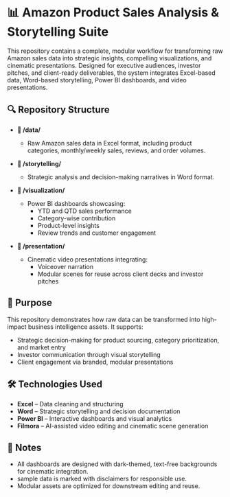 # 📊 Amazon Product Sales Analysis & Storytelling Suite

This repository contains a complete, modular workflow for transforming raw Amazon sales data into strategic insights, compelling visualizations, and cinematic presentations. Designed for executive audiences, investor pitches, and client-ready deliverables, the system integrates Excel-based data, Word-based storytelling, Power BI dashboards, and video presentations.

## 🔍 Repository Structure

- **📁 /data/**
  - Raw Amazon sales data in Excel format, including product categories, monthly/weekly sales, reviews, and order volumes.

- **📁 /storytelling/**
  - Strategic analysis and decision-making narratives in Word format.
- **📁 /visualization/**
  - Power BI dashboards showcasing:
    - YTD and QTD sales performance
    - Category-wise contribution
    - Product-level insights
    - Review trends and customer engagement

- **📁 /presentation/**
  - Cinematic video presentations integrating:
    - Voiceover narration
    - Modular scenes for reuse across client decks and investor pitches

## 🎯 Purpose

This repository demonstrates how raw data can be transformed into high-impact business intelligence assets. It supports:

- Strategic decision-making for product sourcing, category prioritization, and market entry
- Investor communication through visual storytelling
- Client engagement via branded, modular presentations

## 🛠️ Technologies Used

- **Excel** – Data cleaning and structuring
- **Word** – Strategic storytelling and decision documentation
- **Power BI** – Interactive dashboards and visual analytics
- **Filmora** – AI-assisted video editing and cinematic scene generation

## 📌 Notes

- All dashboards are designed with dark-themed, text-free backgrounds for cinematic integration.
- sample data is marked with disclaimers for responsible use.
- Modular assets are optimized for downstream editing and reuse.

